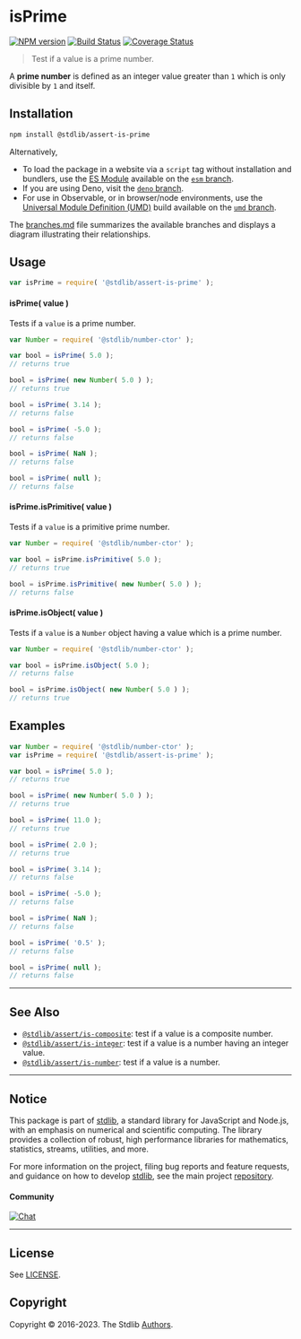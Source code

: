 <!--

@license Apache-2.0

Copyright (c) 2020 The Stdlib Authors.

Licensed under the Apache License, Version 2.0 (the "License");
you may not use this file except in compliance with the License.
You may obtain a copy of the License at

   http://www.apache.org/licenses/LICENSE-2.0

Unless required by applicable law or agreed to in writing, software
distributed under the License is distributed on an "AS IS" BASIS,
WITHOUT WARRANTIES OR CONDITIONS OF ANY KIND, either express or implied.
See the License for the specific language governing permissions and
limitations under the License.

-->

# isPrime

[![NPM version][npm-image]][npm-url] [![Build Status][test-image]][test-url] [![Coverage Status][coverage-image]][coverage-url] <!-- [![dependencies][dependencies-image]][dependencies-url] -->

> Test if a value is a prime number.

<section class="intro">

A **prime number** is defined as an integer value greater than `1` which is only divisible by `1` and itself.

</section>

<!-- /.intro -->

<section class="installation">

## Installation

```bash
npm install @stdlib/assert-is-prime
```

Alternatively,

-   To load the package in a website via a `script` tag without installation and bundlers, use the [ES Module][es-module] available on the [`esm` branch][esm-url].
-   If you are using Deno, visit the [`deno` branch][deno-url].
-   For use in Observable, or in browser/node environments, use the [Universal Module Definition (UMD)][umd] build available on the [`umd` branch][umd-url].

The [branches.md][branches-url] file summarizes the available branches and displays a diagram illustrating their relationships.

</section>

<section class="usage">

## Usage

```javascript
var isPrime = require( '@stdlib/assert-is-prime' );
```

#### isPrime( value )

Tests if a `value` is a prime number.

<!-- eslint-disable no-new-wrappers -->

```javascript
var Number = require( '@stdlib/number-ctor' );

var bool = isPrime( 5.0 );
// returns true

bool = isPrime( new Number( 5.0 ) );
// returns true

bool = isPrime( 3.14 );
// returns false

bool = isPrime( -5.0 );
// returns false

bool = isPrime( NaN );
// returns false

bool = isPrime( null );
// returns false
```

#### isPrime.isPrimitive( value )

Tests if a `value` is a primitive prime number.

<!-- eslint-disable no-new-wrappers -->

```javascript
var Number = require( '@stdlib/number-ctor' );

var bool = isPrime.isPrimitive( 5.0 );
// returns true

bool = isPrime.isPrimitive( new Number( 5.0 ) );
// returns false
```

#### isPrime.isObject( value )

Tests if a `value` is a `Number` object having a value which is a prime number.

<!-- eslint-disable no-new-wrappers -->

```javascript
var Number = require( '@stdlib/number-ctor' );

var bool = isPrime.isObject( 5.0 );
// returns false

bool = isPrime.isObject( new Number( 5.0 ) );
// returns true
```

</section>

<!-- /.usage -->

<section class="examples">

## Examples

<!-- eslint-disable no-new-wrappers -->

<!-- eslint no-undef: "error" -->

```javascript
var Number = require( '@stdlib/number-ctor' );
var isPrime = require( '@stdlib/assert-is-prime' );

var bool = isPrime( 5.0 );
// returns true

bool = isPrime( new Number( 5.0 ) );
// returns true

bool = isPrime( 11.0 );
// returns true

bool = isPrime( 2.0 );
// returns true

bool = isPrime( 3.14 );
// returns false

bool = isPrime( -5.0 );
// returns false

bool = isPrime( NaN );
// returns false

bool = isPrime( '0.5' );
// returns false

bool = isPrime( null );
// returns false
```

</section>

<!-- /.examples -->

<!-- Section for related `stdlib` packages. Do not manually edit this section, as it is automatically populated. -->

<section class="related">

* * *

## See Also

-   <span class="package-name">[`@stdlib/assert/is-composite`][@stdlib/assert/is-composite]</span><span class="delimiter">: </span><span class="description">test if a value is a composite number.</span>
-   <span class="package-name">[`@stdlib/assert/is-integer`][@stdlib/assert/is-integer]</span><span class="delimiter">: </span><span class="description">test if a value is a number having an integer value.</span>
-   <span class="package-name">[`@stdlib/assert/is-number`][@stdlib/assert/is-number]</span><span class="delimiter">: </span><span class="description">test if a value is a number.</span>

</section>

<!-- /.related -->

<!-- Section for all links. Make sure to keep an empty line after the `section` element and another before the `/section` close. -->


<section class="main-repo" >

* * *

## Notice

This package is part of [stdlib][stdlib], a standard library for JavaScript and Node.js, with an emphasis on numerical and scientific computing. The library provides a collection of robust, high performance libraries for mathematics, statistics, streams, utilities, and more.

For more information on the project, filing bug reports and feature requests, and guidance on how to develop [stdlib][stdlib], see the main project [repository][stdlib].

#### Community

[![Chat][chat-image]][chat-url]

---

## License

See [LICENSE][stdlib-license].


## Copyright

Copyright &copy; 2016-2023. The Stdlib [Authors][stdlib-authors].

</section>

<!-- /.stdlib -->

<!-- Section for all links. Make sure to keep an empty line after the `section` element and another before the `/section` close. -->

<section class="links">

[npm-image]: http://img.shields.io/npm/v/@stdlib/assert-is-prime.svg
[npm-url]: https://npmjs.org/package/@stdlib/assert-is-prime

[test-image]: https://github.com/stdlib-js/assert-is-prime/actions/workflows/test.yml/badge.svg?branch=main
[test-url]: https://github.com/stdlib-js/assert-is-prime/actions/workflows/test.yml?query=branch:main

[coverage-image]: https://img.shields.io/codecov/c/github/stdlib-js/assert-is-prime/main.svg
[coverage-url]: https://codecov.io/github/stdlib-js/assert-is-prime?branch=main

<!--

[dependencies-image]: https://img.shields.io/david/stdlib-js/assert-is-prime.svg
[dependencies-url]: https://david-dm.org/stdlib-js/assert-is-prime/main

-->

[chat-image]: https://img.shields.io/gitter/room/stdlib-js/stdlib.svg
[chat-url]: https://gitter.im/stdlib-js/stdlib/

[stdlib]: https://github.com/stdlib-js/stdlib

[stdlib-authors]: https://github.com/stdlib-js/stdlib/graphs/contributors

[umd]: https://github.com/umdjs/umd
[es-module]: https://developer.mozilla.org/en-US/docs/Web/JavaScript/Guide/Modules

[deno-url]: https://github.com/stdlib-js/assert-is-prime/tree/deno
[umd-url]: https://github.com/stdlib-js/assert-is-prime/tree/umd
[esm-url]: https://github.com/stdlib-js/assert-is-prime/tree/esm
[branches-url]: https://github.com/stdlib-js/assert-is-prime/blob/main/branches.md

[stdlib-license]: https://raw.githubusercontent.com/stdlib-js/assert-is-prime/main/LICENSE

<!-- <related-links> -->

[@stdlib/assert/is-composite]: https://github.com/stdlib-js/assert-is-composite

[@stdlib/assert/is-integer]: https://github.com/stdlib-js/assert-is-integer

[@stdlib/assert/is-number]: https://github.com/stdlib-js/assert-is-number

<!-- </related-links> -->

</section>

<!-- /.links -->
